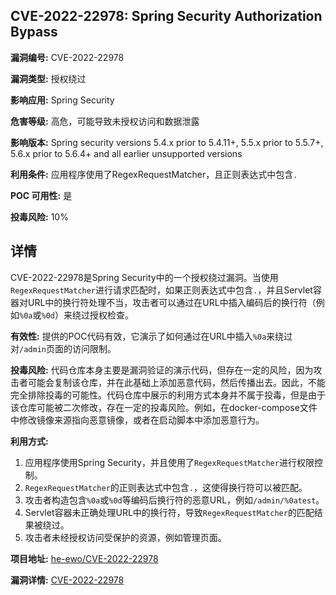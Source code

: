 ## CVE-2022-22978: Spring Security Authorization Bypass

**漏洞编号:** CVE-2022-22978

**漏洞类型:** 授权绕过

**影响应用:** Spring Security

**危害等级:** 高危，可能导致未授权访问和数据泄露

**影响版本:** Spring security versions 5.4.x prior to 5.4.11+, 5.5.x prior to 5.5.7+, 5.6.x prior to 5.6.4+ and all earlier unsupported versions

**利用条件:** 应用程序使用了RegexRequestMatcher，且正则表达式中包含`.`

**POC 可用性:** 是

**投毒风险:** 10%

## 详情

CVE-2022-22978是Spring Security中的一个授权绕过漏洞。当使用`RegexRequestMatcher`进行请求匹配时，如果正则表达式中包含`.`，并且Servlet容器对URL中的换行符处理不当，攻击者可以通过在URL中插入编码后的换行符（例如`%0a`或`%0d`）来绕过授权检查。

**有效性:** 提供的POC代码有效，它演示了如何通过在URL中插入`%0a`来绕过对`/admin`页面的访问限制。

**投毒风险:**  代码仓库本身主要是漏洞验证的演示代码，但存在一定的风险，因为攻击者可能会复制该仓库，并在此基础上添加恶意代码，然后传播出去。因此，不能完全排除投毒的可能性。代码仓库中展示的利用方式本身并不属于投毒，但是由于该仓库可能被二次修改，存在一定的投毒风险。例如，在docker-compose文件中修改镜像来源指向恶意镜像，或者在启动脚本中添加恶意行为。

**利用方式:**
1.  应用程序使用Spring Security，并且使用了`RegexRequestMatcher`进行权限控制。
2.  `RegexRequestMatcher`的正则表达式中包含`.`，这使得换行符可以被匹配。
3.  攻击者构造包含`%0a`或`%0d`等编码后换行符的恶意URL，例如`/admin/%0atest`。
4.  Servlet容器未正确处理URL中的换行符，导致`RegexRequestMatcher`的匹配结果被绕过。
5.  攻击者未经授权访问受保护的资源，例如管理页面。

**项目地址:** [he-ewo/CVE-2022-22978](https://github.com/he-ewo/CVE-2022-22978)

**漏洞详情:** [CVE-2022-22978](https://nvd.nist.gov/vuln/detail/CVE-2022-22978)